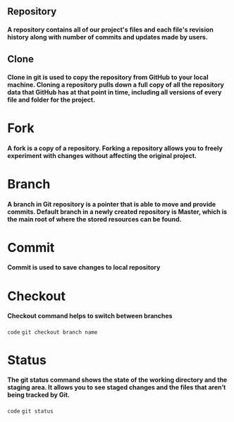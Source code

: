 ## Repository 

#### A repository contains all of our project's files and each file's revision history along with number of commits and updates made by users.

## Clone

#### Clone in git is used to copy the repository from GitHub to your local machine. Cloning a repository pulls down a full copy of all the repository data that GitHub has at that point in time, including all versions of every file and folder for the project.

# Fork

#### A fork is a copy of a repository. Forking a repository allows you to freely experiment with changes without affecting the original project.

# Branch

#### A branch in Git repository is a pointer that is able to move and provide commits. Default branch in a newly created repository is Master, which is the main root of where the stored resources can be found.

# Commit

#### Commit is used to save changes to local repository

# Checkout

#### Checkout command helps to switch between branches

`code`
` git checkout branch name `

# Status

#### The git status command shows the state of the working directory and the staging area. It allows you to see staged changes and the files that aren’t being tracked by Git. 

`code`
` git status `

